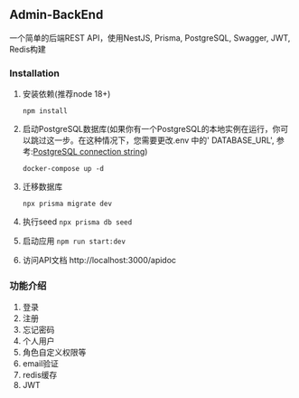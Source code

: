 ## Admin-BackEnd

一个简单的后端REST API，使用NestJS, Prisma, PostgreSQL, Swagger, JWT, Redis构建

### Installation

1. 安装依赖(推荐node 18+) 
    
    `npm install`
2. 启动PostgreSQL数据库(如果你有一个PostgreSQL的本地实例在运行，你可以跳过这一步。在这种情况下，您需要更改.env 中的' DATABASE_URL', 参考:[PostgreSQL connection string](https://www.prisma.io/docs/concepts/database-connectors/postgresql#connection-details))
   
    `docker-compose up -d`

3. 迁移数据库

    `npx prisma migrate dev` 

4. 执行seed
    `npx prisma db seed`

5. 启动应用
    `npm run start:dev`

6. 访问API文档
    http://localhost:3000/apidoc


### 功能介绍

1. 登录
2. 注册
3. 忘记密码
4. 个人用户
5. 角色自定义权限等
5. email验证
6. redis缓存
7. JWT
